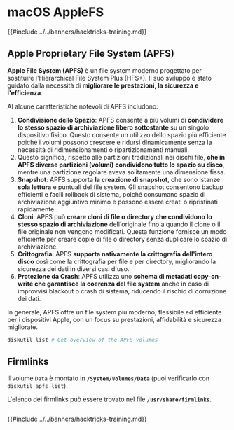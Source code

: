 # macOS AppleFS

{{#include ../../banners/hacktricks-training.md}}

## Apple Proprietary File System (APFS)

**Apple File System (APFS)** è un file system moderno progettato per sostituire l'Hierarchical File System Plus (HFS+). Il suo sviluppo è stato guidato dalla necessità di **migliorare le prestazioni, la sicurezza e l'efficienza**.

Al alcune caratteristiche notevoli di APFS includono:

1. **Condivisione dello Spazio**: APFS consente a più volumi di **condividere lo stesso spazio di archiviazione libero sottostante** su un singolo dispositivo fisico. Questo consente un utilizzo dello spazio più efficiente poiché i volumi possono crescere e ridursi dinamicamente senza la necessità di ridimensionamenti o ripartizionamenti manuali.
1. Questo significa, rispetto alle partizioni tradizionali nei dischi file, **che in APFS diverse partizioni (volumi) condividono tutto lo spazio su disco**, mentre una partizione regolare aveva solitamente una dimensione fissa.
2. **Snapshot**: APFS supporta **la creazione di snapshot**, che sono istanze **sola lettura** e puntuali del file system. Gli snapshot consentono backup efficienti e facili rollback di sistema, poiché consumano spazio di archiviazione aggiuntivo minimo e possono essere creati o ripristinati rapidamente.
3. **Cloni**: APFS può **creare cloni di file o directory che condividono lo stesso spazio di archiviazione** dell'originale fino a quando il clone o il file originale non vengono modificati. Questa funzione fornisce un modo efficiente per creare copie di file o directory senza duplicare lo spazio di archiviazione.
4. **Crittografia**: APFS **supporta nativamente la crittografia dell'intero disco** così come la crittografia per file e per directory, migliorando la sicurezza dei dati in diversi casi d'uso.
5. **Protezione da Crash**: APFS utilizza uno **schema di metadati copy-on-write che garantisce la coerenza del file system** anche in caso di improvvisi blackout o crash di sistema, riducendo il rischio di corruzione dei dati.

In generale, APFS offre un file system più moderno, flessibile ed efficiente per i dispositivi Apple, con un focus su prestazioni, affidabilità e sicurezza migliorate.
```bash
diskutil list # Get overview of the APFS volumes
```
## Firmlinks

Il volume `Data` è montato in **`/System/Volumes/Data`** (puoi verificarlo con `diskutil apfs list`).

L'elenco dei firmlinks può essere trovato nel file **`/usr/share/firmlinks`**.
```bash

```
{{#include ../../banners/hacktricks-training.md}}
